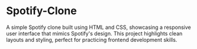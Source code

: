 # Spotify-Clone
 A simple Spotify clone built using HTML and CSS, showcasing a responsive user interface that mimics Spotify's design. This project highlights clean layouts and styling, perfect for practicing frontend development skills.
